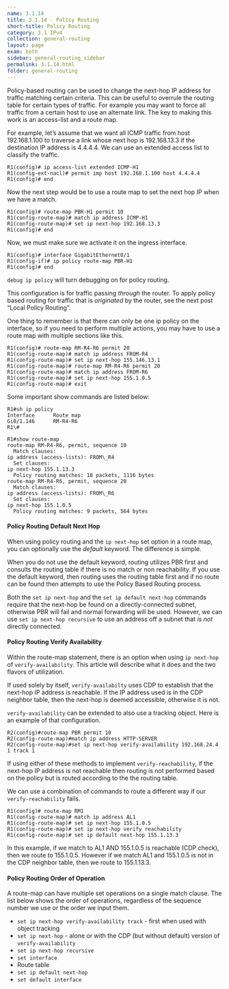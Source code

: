 ```yaml
---
name: 3.1.14
title: 3.1.14 - Policy Routing
short-title: Policy Routing
category: 3.1 IPv4
collection: general-routing
layout: page
exam: both
sidebar: general-routing_sidebar
permalink: 3.1.14.html
folder: general-routing
---
```

Policy-based routing can be used to change the next-hop IP address for traffic matching certain criteria. This can be useful to overrule the routing table for certain types of traffic. For example you may want to force all traffic from a certain host to use an alternate link. The key to making this work is an access-list and a route map.

For example, let’s assume that we want all ICMP traffic from host 192.168.1.100 to traverse a link whose next hop is 192.168.13.3 if the destination IP address is 4.4.4.4. We can use an extended access list to classify the traffic.
```
R1(config)# ip access-list extended ICMP-H1
R1(config-ext-nacl)# permit imp host 192.168.1.100 host 4.4.4.4
R1(config)# end
```
Now the next step would be to use a route map to set the next hop IP when we have a match.
```
R1(config)# route-map PBR-H1 permit 10
R1(config-route-map)# match ip address ICMP-H1
R1(config-route-map)# set ip next-hop 192.168.13.3
R1(config)# end
```
Now, we must make sure we activate it on the ingress interface.
```
R1(config)# interface GigabitEthernet0/1
R1(config-if)# ip policy route-map PBR-H1
R1(config)# end
```

`debug ip policy` will turn debugging on for policy routing.

This configuration is for traffic passing *through* the router. To apply policy based routing for traffic that is *originated* by the router, see the next post “Local Policy Routing”.

One thing to remember is that there can only be one ip policy on the interface, so if you need to perform multiple actions, you may have to use a route map with multiple sections like this.
```
R1(config)# route-map RM-R4-R6 permit 20
R1(config-route-map)# match ip address FROM-R4
R1(config-route-map)# set ip next-hop 155.146.13.1
R1(config-route-map)# route-map RM-R4-R6 permit 20
R1(config-route-map)# match ip address FROM-R6
R1(config-route-map)# set ip next-hop 155.1.0.5
R1(config-route-map)# exit
```

Some important show commands are listed below:
```
R1#sh ip policy
Interface      Route map
Gi0/1.146      RM-R4-R6
R1\#
```
```
R1#show route-map
route-map RM-R4-R6, permit, sequence 10
  Match clauses:
ip address (access-lists): FROM\_R4
  Set clauses:
ip next-hop 155.1.13.3
  Policy routing matches: 18 packets, 1116 bytes
route-map RM-R4-R6, permit, sequence 20
  Match clauses:
ip address (access-lists): FROM\_R6
  Set clauses:
ip next-hop 155.1.0.5
  Policy routing matches: 9 packets, 564 bytes
```

#### Policy Routing Default Next Hop
When using policy routing and the `ip next-hop` set option in a route map, you can optionally use the *default* keyword. The difference is simple.

When you do not use the default keyword, routing utilizes PBR first and consults the routing table if there is no match or non reachability. If you use the default keyword, then routing uses the routing table first and if no route can be found then attempts to use the Policy Based Routing process.

Both the `set ip next-hop` and the `set ip default next-hop` commands require that the next-hop be found on a directly-connected subnet, otherwise PBR will fail and normal forwarding will be used. However, we can use `set ip next-hop recursive` to use an address off a subnet that *is not* directly connected.

#### Policy Routing Verify Availability
Within the route-map statement, there is an option when using `ip next-hop` of `verify-availability`. This article will describe what it does and the two flavors of utilization.

If used solely by itself, `verify-availabilty` uses CDP to establish that the next-hop IP address is reachable. If the IP address used is in the CDP neighbor table, then the next-hop is deemed accessible, otherwise it is not.

`verify-availability` can be extended to also use a tracking object. Here is an example of that configuration.
```
R2(config)#route-map PBR permit 10
R2(config-route-map)#match ip address HTTP-SERVER
R2(config-route-map)#set ip next-hop verify-availability 192.168.24.4 1 track 1
```

If using either of these methods to implement `verify-reachability`, if the next-hop IP address is not reachable then routing is not performed based on the policy but is routed according to the the routing table.

We can use a combination of commands to route a different way if our `verify-reachability` fails.
```
R1(config)# route-map RM1
R1(config-route-map)# match ip address AL1
R1(config-route-map)# set ip next-hop 155.1.0.5
R1(config-route-map)# set ip next-hop verify reachability
R1(config-route-map)# set ip default next-hop 155.1.13.3
```
In this example, if we match to AL1 AND 155.1.0.5 is reachable (CDP check), then we route to 155.1.0.5. However if we match AL1 and 155.1.0.5 is not in the CDP neighbor table, then we route to 155.1.13.3.

#### Policy Routing Order of Operation
A route-map can have multiple set operations on a single match clause. The list below shows the order of operations, regardless of the sequence number we use or the order we input them.
- `set ip next-hop verify-availability track` - first when used with object tracking
- `set ip next-hop` - alone or with the CDP (but without default) version of `verify-availability`
- `set ip next-hop recursive`
- `set interface`
- Route table
- `set ip default next-hop`
- `set default interface`

